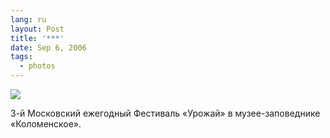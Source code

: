 ```yaml
---
lang: ru
layout: Post
title: '***'
date: Sep 6, 2006
tags:
  - photos
---
```


![](/images/blog/Sapegin-Artem-20D-2006-09-02-242-4258-lj.jpg)

3-й Московский ежегодный Фестиваль «Урожай» в музее-заповеднике «Коломенское».
